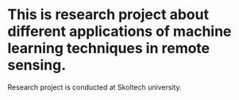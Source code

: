 # This is research project about different applications of machine learning techniques in remote sensing.
Research project is conducted at Skoltech university.

